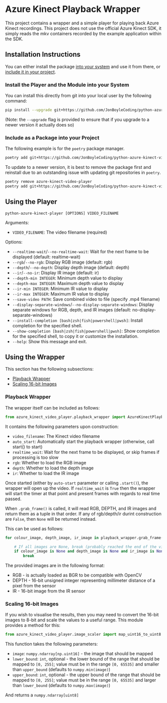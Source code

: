 # Azure Kinect Playback Wrapper

This project contains a wrapper and a simple player for playing back Azure Kinect recordings. This project does not use the official Azure Kinect SDK, it simply reads the mkv containers recorded by the example application within the SDK.

## Installation Instructions

You can either install the package [into your system](#install-the-player-and-the-module-into-your-system) and use it from there, or [include it in your project](#include-as-a-package-into-your-project).

### Install the Player and the Module into your System

You can install this directly from git into your local user by the following command:

``` sh
pip install --upgrade git+https://github.com/JonBoyleCoding/python-azure-kinect-video-player.git@v0.2.1
```

(Note: the `--upgrade` flag is provided to ensure that if you upgrade to a newer version it actually does so)

### Include as a Package into your Project

The following example is for the `poetry` package manager.

``` sh
poetry add git+https://github.com/JonBoyleCoding/python-azure-kinect-video-player.git#v0.2.1
```

To update to a newer version, it is best to remove the package first and reinstall due to an outstanding issue with updating git repositories in `poetry`.

``` sh
poetry remove azure-kinect-video-player
poetry add git+https://github.com/JonBoyleCoding/python-azure-kinect-video-player.git#v0.2.1
```

## Using the Player

`python-azure-kinect-player [OPTIONS] VIDEO_FILENAME`

Arguments:
- `VIDEO_FILENAME`: The video filename (required)

Options:
- `--realtime-wait`/`--no-realtime-wait`: Wait for the next frame to be displayed (default: realtime-wait)
- `--rgb`/`--no-rgb`: Display RGB image (default: rgb)
- `--depth`/`--no-depth`: Display depth image (default: depth)
- `--ir`/`--no-ir`: Display IR image (default: ir)
- `--depth-min INTEGER`: Minimum depth value to display
- `--depth-max INTEGER`: Maximum depth value to display
- `--ir-min INTEGER`: Minimum IR value to display
- `--ir-max INTEGER`: Maximum IR value to display
- `--save-video PATH`: Save combined video to file (specify .mp4 filename)
- `--display-separate-windows`/`--no-display-separate-windows`: Display separate windows for RGB, depth, and IR images (default: no-display-separate-windows)
- `--install-completion [bash|zsh|fish|powershell|pwsh]`: Install completion for the specified shell.
- `--show-completion [bash|zsh|fish|powershell|pwsh]`: Show completion for the specified shell, to copy it or customize the installation.
- `--help`: Show this message and exit.

## Using the Wrapper

This section has the following subsections:

- [Playback Wrapper](#playback-wrapper)
- [Scaling 16-bit Images](#scaling-16-bit-images)

### Playback Wrapper

The wrapper itself can be included as follows:

``` python
from azure_kinect_video_player.playback_wrapper import AzureKinectPlaybackWrapper
```

It contains the following parameters upon construction:

- `video_filename`: The Kinect video filename
- `auto_start`: Automatically start the playback wrapper (otherwise, call start() to start)
- `realtime_wait`: Wait for the next frame to be displayed, or skip frames if processing is too slow
- `rgb`: Whether to load the RGB image
- `depth`: Whether to load the depth image
- `ir`: Whether to load the IR image


Once started (either by `auto-start` parameter or calling `.start()`), the wrapper will open up the video. If `realtime_wait` is `True` then the wrapper will start the timer at that point and present frames with regards to real time passed.

When `.grab_frame()` is called, it will read RGB, DEPTH, and IR images and return them as a tuple in that order. If any of rgb/depth/ir durint construction are `False`, then `None` will be returned instead.

This can be used as follows:

``` python
for colour_image, depth_image, ir_image in playback_wrapper.grab_frame():

    # If all images are None, break (probably reached the end of the video)
    if colour_image is None and depth_image is None and ir_image is None:
        break
```

The provided images are in the following format:

- RGB - is actually loaded as BGR to be compatible with OpenCV
- DEPTH - 16-bit unsigned integer representing millimeter distance of a pixel from the sensor
- IR - 16-bit image from the IR sensor

### Scaling 16-bit Images

If you wish to visualise the results, then you may need to convert the 16-bit images to 8-bit and scale the values to a useful range. This module provides a method for this:

``` python
from azure_kinect_video_player.image_scaler import map_uint16_to_uint8
```

This function takes the following parameters:

- `image`: `numpy.ndarray[np.uint16]` - the image that should be mapped
- `lower_bound`: `int`, optional - the lower bound of the range that should be mapped to `[0, 255]`; value must be in the range `[0, 65535]` and smaller than `upper_bound` (defaults to `numpy.min(image)`)
- `upper_bound`: `int`, optional - the upper bound of the range that should be mapped to `[0, 255]`; value must be in the range `[0, 65535]` and larger than `lower_bound` (defaults to `numpy.max(image)`)

And returns a `numpy.ndarray[uint8]`
